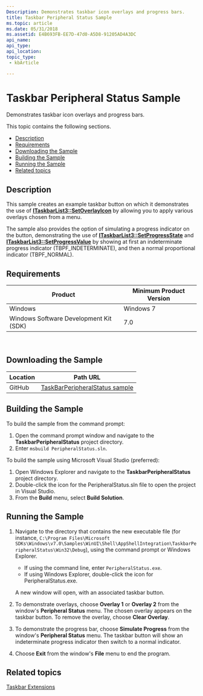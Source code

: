 ```yaml
---
Description: Demonstrates taskbar icon overlays and progress bars.
title: Taskbar Peripheral Status Sample
ms.topic: article
ms.date: 05/31/2018
ms.assetid: E4B693FB-EE7D-47d0-A5D8-91205AD4A3DC
api_name: 
api_type: 
api_location: 
topic_type: 
 - kbArticle

---
```


# Taskbar Peripheral Status Sample

Demonstrates taskbar icon overlays and progress bars.

This topic contains the following sections.

-   [Description](#description)
-   [Requirements](#requirements)
-   [Downloading the Sample](#downloading-the-sample)
-   [Building the Sample](#building-the-sample)
-   [Running the Sample](#running-the-sample)
-   [Related topics](#related-topics)

## Description

This sample creates an example taskbar button on which it demonstrates the use of [**ITaskbarList3::SetOverlayIcon**](/windows/desktop/api/shobjidl_core/nf-shobjidl_core-itaskbarlist3-setoverlayicon) by allowing you to apply various overlays chosen from a menu.

The sample also provides the option of simulating a progress indicator on the button, demonstrating the use of [**ITaskbarList3::SetProgressState**](/windows/desktop/api/shobjidl_core/nf-shobjidl_core-itaskbarlist3-setprogressstate) and [**ITaskbarList3::SetProgressValue**](/windows/desktop/api/shobjidl_core/nf-shobjidl_core-itaskbarlist3-setprogressvalue) by showing at first an indeterminate progress indicator (TBPF\_INDETERMINATE), and then a normal proportional indicator (TBPF\_NORMAL).

## Requirements



| Product                                | Minimum Product Version |
|----------------------------------------|-------------------------|
| Windows                                | Windows 7               |
| Windows Software Development Kit (SDK) | 7.0                     |



 

## Downloading the Sample

| Location      | Path URL                                                                                             |
|---------------|------------------------------------------------------------------------------------------------------|
| GitHub  | [TaskBarPeripheralStatus sample](https://github.com/microsoft/Windows-classic-samples/tree/master/Samples/Win7Samples/winui/shell/appshellintegration/TaskbarPeripheralStatus) |

## Building the Sample

To build the sample from the command prompt:

1.  Open the command prompt window and navigate to the **TaskbarPeripheralStatus** project directory.
2.  Enter `msbuild PeripheralStatus.sln`.

To build the sample using Microsoft Visual Studio (preferred):

1.  Open Windows Explorer and navigate to the **TaskbarPeripheralStatus** project directory.
2.  Double-click the icon for the PeripheralStatus.sln file to open the project in Visual Studio.
3.  From the **Build** menu, select **Build Solution**.

## Running the Sample

1.  Navigate to the directory that contains the new executable file (for instance, `C:\Program Files\Microsoft SDKs\Windows\v7.0\Samples\WinUI\Shell\AppShellIntegration\TaskbarPeripheralStatus\Win32\Debug`), using the command prompt or Windows Explorer.

    -   If using the command line, enter `PeripheralStatus.exe`.
    -   If using Windows Explorer, double-click the icon for PeripheralStatus.exe.

    A new window will open, with an associated taskbar button.

2.  To demonstrate overlays, choose **Overlay 1** or **Overlay 2** from the window's **Peripheral Status** menu. The chosen overlay appears on the taskbar button. To remove the overlay, choose **Clear Overlay**.
3.  To demonstrate the progress bar, choose **Simulate Progress** from the window's **Peripheral Status** menu. The taskbar button will show an indeterminate progress indicator then switch to a normal indicator.
4.  Choose **Exit** from the window's **File** menu to end the program.

## Related topics

<dl> <dt>

[Taskbar Extensions](taskbar-extensions.md)
</dt> </dl>

 

 



